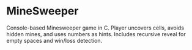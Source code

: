 # MineSweeper
Console-based Minesweeper game in C. Player uncovers cells, avoids hidden mines, and uses numbers as hints. Includes recursive reveal for empty spaces and win/loss detection.
